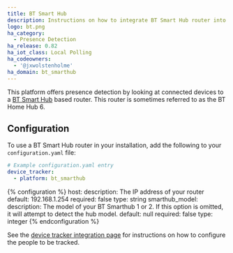 ```yaml
---
title: BT Smart Hub
description: Instructions on how to integrate BT Smart Hub router into Home Assistant.
logo: bt.png
ha_category:
  - Presence Detection
ha_release: 0.82
ha_iot_class: Local Polling
ha_codeowners:
  - '@jxwolstenholme'
ha_domain: bt_smarthub
---
```


This platform offers presence detection by looking at connected devices to a [BT Smart Hub](https://en.wikipedia.org/wiki/BT_Smart_Hub) based router.
This router is sometimes referred to as the BT Home Hub 6.

## Configuration

To use a BT Smart Hub router in your installation, add the following to your `configuration.yaml` file:

```yaml
# Example configuration.yaml entry
device_tracker:
  - platform: bt_smarthub
```

{% configuration %}
host:
  description: The IP address of your router
  default: 192.168.1.254
  required: false
  type: string
smarthub_model:
  description: The model of your BT Smarthub 1 or 2. If this option is omitted, it will attempt to detect the hub model.
  default: null
  required: false
  type: integer
{% endconfiguration %}

See the [device tracker integration page](/integrations/device_tracker/) for instructions on how to configure the people to be tracked.

